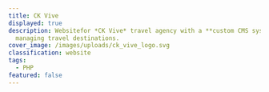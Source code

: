 ```yaml
---
title: CK Vive
displayed: true
description: Websitefor *CK Vive* travel agency with a **custom CMS system** for
  managing travel destinations.
cover_image: /images/uploads/ck_vive_logo.svg
classification: website
tags:
  - PHP
featured: false
---
```

